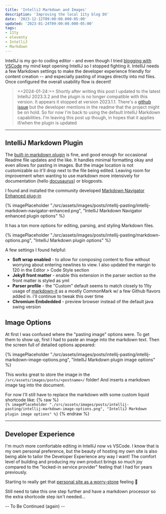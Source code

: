```yaml
---
title: 'IntelliJ Markdown and Images'
description: 'Improving the local 11ty blog DX'
date: '2023-12-12T09:00:00.000-05:00'
updated: '2023-01-24T09:00:00.000-05:00'
tags:
- 11ty
- eleventy
- IntelliJ
- Markdown
---
```


IntelliJ is my go-to coding editor - and even though I tried [blogging with VSCode](https://sheetsj.com/blog/vscode-pasting-11ty-images/) my mind kept opening IntelliJ so I stopped fighting it. IntelliJ needs a few Markdown settings to make the developer experience friendly for content creation -- and especially pasting of images directly into md files. Once configured the overall usability flow is decent!

> ==2024-01-24:== Shortly after writing this post I updated to the latest IntelliJ 2023.3.2 and the plugin is no longer compatible with this version.
> It appears it stopped at version 2023.1.1. There's a [github issue](https://github.com/vsch/idea-multimarkdown/issues/935) but the developer
> mentions in the readme that the project might be on hold. So for now I'm back to using the default IntelliJ Markdown capabilities.
> I'm leaving this post up though, in hopes that it applies if/when the plugin is updated

---

## IntelliJ Markdown Plugin

The [built-in markdown plugin](https://www.jetbrains.com/help/idea/markdown.html) is fine, and good enough for occasional Readme file updates and the like. It handles minimal formatting okay and even allows for pasting in images. But the image location is not customizable so it'll drop next to the file being edited. Leaving room for improvement when wanting to use markdown more intensively for documentation (hello [docusaurus](https://docusaurus.io)) or blogposts.

I found and installed the community developed [Markdown Navigator Enhanced plug-in](https://github.com/vsch/idea-multimarkdown)

{% imagePlaceholder "./src/assets/images/posts/intellij-pasting/intellij-markdown-navigator-enhanced.png", "IntelliJ Markdown Navigator enhanced plugin options" %}

It has a ton more options for editing, parsing, and styling Markdown files. 

{% imagePlaceholder "./src/assets/images/posts/intellij-pasting/markdown-options.png", "IntelliJ Markdown plugin options" %}

A few settings I found helpful:
- **Soft wrap enabled** - to allow for composing content to flow without worrying about entering newlines to view. I also updated the margin to 120 in the Editor > Code Style section
- **Jekyll front matter** - enable this extension in the parser section so the front matter is styled as yml
- **Parser profile** - the "Custom" default seems to match closely to 11ty usage of [markdown-it](https://markdown-it.github.io/markdown-it/) as a mostly CommonMark w/ a few Github flavors added in. i'll continue to tweak this over time
- **Chromium Embdedded** - preview browser instead of the default java swing version

## Image Options

At first I was confused where the "pasting image" options were. To get them to show up, first I had to paste an image into the markdown text. Then the screen full of detailed options appeared:

{% imagePlaceholder "./src/assets/images/posts/intellij-pasting/intellij-markdown-image-options.png", "IntelliJ Markdown plugin image options" %}

This works great to store the image in the `/src/assets/images/posts/<postname>/` folder! And inserts a markdown image tag into the document.

For now I'll still have to replace the markdown with some custom liquid shortcode like: {% raw %} \
`{% imagePlaceholder "./src/assets/images/posts/intellij-pasting/intellij-markdown-image-options.png", "IntelliJ Markdown plugin image options" %}`
{% endraw %}

---

## Developer Experience

I'm much more comfortable editing in IntelliJ now vs VSCode. I know that is my own personal preference, but the beauty of hosting my own site is also being able to tailor the Developer Experience any way I want! The comfort level of building and producing my own product brings so much joy compared to the "locked-in service provider" feeling that I had for years previously.

Starting to really get that [personal site as a worry-stone](https://ethanmarcotte.com/wrote/let-a-website-be-a-worry-stone/) feeling 🤗

Still need to take this one step further and have a markdown processor so the extra shortcode step isn't needed...

-- To Be Continued (again) --